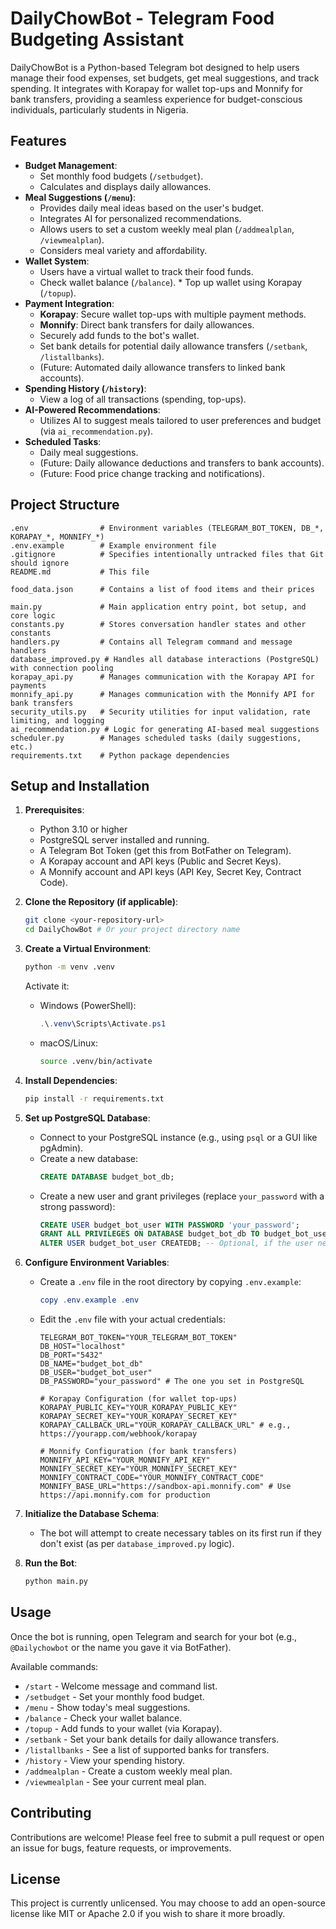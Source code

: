 # DailyChowBot - Telegram Food Budgeting Assistant

DailyChowBot is a Python-based Telegram bot designed to help users manage their food expenses, set budgets, get meal suggestions, and track spending. It integrates with Korapay for wallet top-ups and Monnify for bank transfers, providing a seamless experience for budget-conscious individuals, particularly students in Nigeria.

## Features

*   **Budget Management**:
    *   Set monthly food budgets (`/setbudget`).
    *   Calculates and displays daily allowances.
*   **Meal Suggestions (`/menu`)**:
    *   Provides daily meal ideas based on the user's budget.
    *   Integrates AI for personalized recommendations.
    *   Allows users to set a custom weekly meal plan (`/addmealplan`, `/viewmealplan`).
    *   Considers meal variety and affordability.
*   **Wallet System**:
    *   Users have a virtual wallet to track their food funds.
    *   Check wallet balance (`/balance`).    *   Top up wallet using Korapay (`/topup`).
*   **Payment Integration**:
    *   **Korapay**: Secure wallet top-ups with multiple payment methods.
    *   **Monnify**: Direct bank transfers for daily allowances.
    *   Securely add funds to the bot's wallet.
    *   Set bank details for potential daily allowance transfers (`/setbank`, `/listallbanks`).
    *   (Future: Automated daily allowance transfers to linked bank accounts).
*   **Spending History (`/history`)**:
    *   View a log of all transactions (spending, top-ups).
*   **AI-Powered Recommendations**:
    *   Utilizes AI to suggest meals tailored to user preferences and budget (via `ai_recommendation.py`).
*   **Scheduled Tasks**:
    *   Daily meal suggestions.
    *   (Future: Daily allowance deductions and transfers to bank accounts).
    *   (Future: Food price change tracking and notifications).

## Project Structure

```
.env                # Environment variables (TELEGRAM_BOT_TOKEN, DB_*, KORAPAY_*, MONNIFY_*)
.env.example        # Example environment file
.gitignore          # Specifies intentionally untracked files that Git should ignore
README.md           # This file

food_data.json      # Contains a list of food items and their prices

main.py             # Main application entry point, bot setup, and core logic
constants.py        # Stores conversation handler states and other constants
handlers.py         # Contains all Telegram command and message handlers
database_improved.py # Handles all database interactions (PostgreSQL) with connection pooling
korapay_api.py      # Manages communication with the Korapay API for payments
monnify_api.py      # Manages communication with the Monnify API for bank transfers
security_utils.py   # Security utilities for input validation, rate limiting, and logging
ai_recommendation.py # Logic for generating AI-based meal suggestions
scheduler.py        # Manages scheduled tasks (daily suggestions, etc.)
requirements.txt    # Python package dependencies
```

## Setup and Installation

1.  **Prerequisites**:
    *   Python 3.10 or higher
    *   PostgreSQL server installed and running.
    *   A Telegram Bot Token (get this from BotFather on Telegram).
    *   A Korapay account and API keys (Public and Secret Keys).
    *   A Monnify account and API keys (API Key, Secret Key, Contract Code).

2.  **Clone the Repository (if applicable)**:
    ```bash
    git clone <your-repository-url>
    cd DailyChowBot # Or your project directory name
    ```

3.  **Create a Virtual Environment**:
    ```bash
    python -m venv .venv
    ```
    Activate it:
    *   Windows (PowerShell):
        ```powershell
        .\.venv\Scripts\Activate.ps1
        ```
    *   macOS/Linux:
        ```bash
        source .venv/bin/activate
        ```

4.  **Install Dependencies**:
    ```bash
    pip install -r requirements.txt
    ```

5.  **Set up PostgreSQL Database**:
    *   Connect to your PostgreSQL instance (e.g., using `psql` or a GUI like pgAdmin).
    *   Create a new database:
        ```sql
        CREATE DATABASE budget_bot_db;
        ```
    *   Create a new user and grant privileges (replace `your_password` with a strong password):
        ```sql
        CREATE USER budget_bot_user WITH PASSWORD 'your_password';
        GRANT ALL PRIVILEGES ON DATABASE budget_bot_db TO budget_bot_user;
        ALTER USER budget_bot_user CREATEDB; -- Optional, if the user needs to create DBs
        ```

6.  **Configure Environment Variables**:
    *   Create a `.env` file in the root directory by copying `.env.example`:
        ```powershell
        copy .env.example .env
        ```
    *   Edit the `.env` file with your actual credentials:
        ```env
        TELEGRAM_BOT_TOKEN="YOUR_TELEGRAM_BOT_TOKEN"        DB_HOST="localhost"
        DB_PORT="5432"
        DB_NAME="budget_bot_db"
        DB_USER="budget_bot_user"
        DB_PASSWORD="your_password" # The one you set in PostgreSQL

        # Korapay Configuration (for wallet top-ups)
        KORAPAY_PUBLIC_KEY="YOUR_KORAPAY_PUBLIC_KEY"
        KORAPAY_SECRET_KEY="YOUR_KORAPAY_SECRET_KEY"
        KORAPAY_CALLBACK_URL="YOUR_KORAPAY_CALLBACK_URL" # e.g., https://yourapp.com/webhook/korapay
        
        # Monnify Configuration (for bank transfers)
        MONNIFY_API_KEY="YOUR_MONNIFY_API_KEY"
        MONNIFY_SECRET_KEY="YOUR_MONNIFY_SECRET_KEY"
        MONNIFY_CONTRACT_CODE="YOUR_MONNIFY_CONTRACT_CODE"
        MONNIFY_BASE_URL="https://sandbox-api.monnify.com" # Use https://api.monnify.com for production
        ```

7.  **Initialize the Database Schema**:
    *   The bot will attempt to create necessary tables on its first run if they don't exist (as per `database_improved.py` logic).

8.  **Run the Bot**:
    ```bash
    python main.py
    ```

## Usage

Once the bot is running, open Telegram and search for your bot (e.g., `@Dailychowbot` or the name you gave it via BotFather).

Available commands:
*   `/start` - Welcome message and command list.
*   `/setbudget` - Set your monthly food budget.
*   `/menu` - Show today's meal suggestions.
*   `/balance` - Check your wallet balance.
*   `/topup` - Add funds to your wallet (via Korapay).
*   `/setbank` - Set your bank details for daily allowance transfers.
*   `/listallbanks` - See a list of supported banks for transfers.
*   `/history` - View your spending history.
*   `/addmealplan` - Create a custom weekly meal plan.
*   `/viewmealplan` - See your current meal plan.

## Contributing

Contributions are welcome! Please feel free to submit a pull request or open an issue for bugs, feature requests, or improvements.

## License

This project is currently unlicensed. You may choose to add an open-source license like MIT or Apache 2.0 if you wish to share it more broadly.
